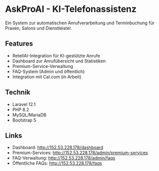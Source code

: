 # AskProAI - KI-Telefonassistenz

Ein System zur automatischen Anrufverarbeitung und Terminbuchung für Praxen, Salons und Dienstleister.
## Features
- RetellAI-Integration für KI-gestützte Anrufe
- Dashboard zur Anrufübersicht und Statistiken
- Premium-Service-Verwaltung
- FAQ-System (Admin und öffentlich)
- Integration mit Cal.com (in Arbeit)

## Technik
- Laravel 12.1
- PHP 8.2
- MySQL/MariaDB
- Bootstrap 5

## Links
- Dashboard: http://152.53.228.178/dashboard
- Premium-Services: http://152.53.228.178/admin/premium-services
- FAQ-Verwaltung: http://152.53.228.178/admin/faqs
- Öffentliche FAQs: http://152.53.228.178/faqs
